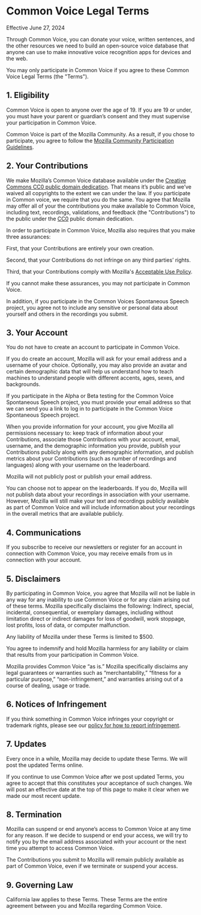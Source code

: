 # Common Voice Legal Terms 

Effective June 27, 2024 

Through Common Voice, you can donate your voice, written sentences, and the other resources we need to build an open-source voice database that anyone can use to make innovative voice recognition apps for devices and the web.

You may only participate in Common Voice if you agree to these Common Voice Legal Terms (the "Terms"). 

## 1. Eligibility
Common Voice is open to anyone over the age of 19. If you are 19 or under, you must have your parent or guardian’s consent and they must supervise your participation in Common Voice. 

Common Voice is part of the Mozilla Community. As a result, if you chose to participate, you agree to follow the [Mozilla Community Participation Guidelines](https://www.mozilla.org/about/governance/policies/participation/). 

## 2. Your Contributions 
We make Mozilla’s Common Voice database available under the [Creative Commons CC0 public domain dedication](https://creativecommons.org/publicdomain/zero/1.0/). That means it’s public and we’ve waived all copyrights to the extent we can under the law. If you participate in Common voice, we require that you do the same. You agree that Mozilla may offer all of your the contributions you make available to Common Voice, including text, recordings, validations, and feedback (the "Contributions") to the public under the [CC0](https://creativecommons.org/publicdomain/zero/1.0/) public domain dedication. 

In order to participate in Common Voice, Mozilla also requires that you make three assurances: 

First, that your Contributions are entirely your own creation.

Second, that your Contributions do not infringe on any third parties’ rights. 

Third, that your Contributions comply with Mozilla's [Acceptable Use Policy](https://www.mozilla.org/en-US/about/legal/acceptable-use/).

If you cannot make these assurances, you may not participate in Common Voice. 

In addition, if you participate in the Common Voices Spontaneous Speech project, you agree not to include any sensitive or personal data about yourself and others in the recordings you submit. 

## 3. Your Account
You do not have to create an account to participate in Common Voice. 

If you do create an account, Mozilla will ask for your email address and a username of your choice. Optionally, you may also provide an avatar and certain demographic data that will help us understand how to teach machines to understand people with different accents, ages, sexes, and backgrounds.

If you participate in the Alpha or Beta testing for the Common Voice Spontaneous Speech project, you must provide your email address so that we can send you a link to log in to participate in the Common Voice Spontaneous Speech project. 

When you provide information for your account, you give Mozilla all permissions necessary to: keep track of information about your Contributions, associate those Contributions with your account, email, username, and the demographic information you provide, publish your Contributions publicly along with any demographic information, and publish metrics about your Contributions (such as number of recordings and languages) along with your username on the leaderboard.  

Mozilla will not publicly post or publish your email address. 

You can choose not to appear on the leaderboards. If you do, Mozilla will not publish data about your recordings in association with your username. However, Mozilla will still make your text and recordings publicly available as part of Common Voice and will include information about your recordings in the overall metrics that are available publicly.  

## 4. Communications
If you subscribe to receive our newsletters or register for an account in connection with Common Voice, you may receive emails from us in connection with your account. 

## 5. Disclaimers

By participating in Common Voice, you agree that Mozilla will not be liable in any way for any inability to use Common Voice or for any claim arising out of these terms. Mozilla specifically disclaims the following:
Indirect, special, incidental, consequential, or exemplary damages,
including without limitation direct or indirect damages for loss of goodwill, work stoppage, lost profits, loss of data, or computer malfunction.

Any liability of Mozilla under these Terms is limited to $500. 

You agree to indemnify and hold Mozilla harmless for any liability or claim that results from your participation in Common Voice. 

Mozilla provides Common Voice “as is.”  Mozilla specifically disclaims any legal guarantees or warranties such as “merchantability,” “fitness for a particular purpose,” “non-infringement,” and warranties arising out of a course of dealing, usage or trade. 

## 6. Notices of Infringement
If you think something in Common Voice infringes your copyright or trademark rights, please see our [policy for how to report infringement](https://www.mozilla.org/about/legal/report-infringement/).

## 7. Updates 
Every once in a while, Mozilla may decide to update these Terms. We will post the updated Terms online. 

If you continue to use Common Voice after we post updated Terms, you agree to accept that this constitutes your acceptance of such changes. We will post an effective date at the top of this page to make it clear when we made our most recent update. 

## 8. Termination 
Mozilla can suspend or end anyone’s access to Common Voice at any time for any reason. If we decide to suspend or end your access, we will try to notify you by the email address associated with your account or the next time you attempt to access Common Voice. 

The Contributions you submit to Mozilla will remain publicly available as part of Common Voice, even if we terminate or suspend your access. 

## 9. Governing Law
California law applies to these Terms. These Terms are the entire agreement between you and Mozilla regarding Common Voice. 
